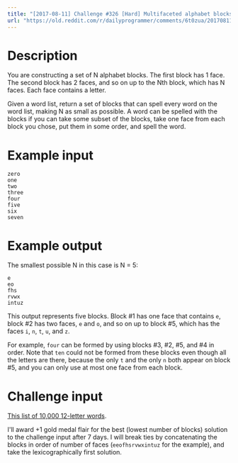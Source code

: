 ```yaml
---
title: "[2017-08-11] Challenge #326 [Hard] Multifaceted alphabet blocks"
url: "https://old.reddit.com/r/dailyprogrammer/comments/6t0zua/20170811_challenge_326_hard_multifaceted_alphabet/"
---
```


# Description

You are constructing a set of N alphabet blocks. The first block has 1 face. The second block has 2 faces, and so on up to the Nth block, which has N faces. Each face contains a letter.

Given a word list, return a set of blocks that can spell every word on the word list, making N as small as possible. A word can be spelled with the blocks if you can take some subset of the blocks, take one face from each block you chose, put them in some order, and spell the word.

# Example input

    zero
    one
    two
    three
    four
    five
    six
    seven

# Example output

The smallest possible N in this case is N = 5:

    e
    eo
    fhs
    rvwx
    intuz

This output represents five blocks. Block #1 has one face that contains `e`, block #2 has two faces, `e` and `o`, and so on up to block #5, which has the faces `i`, `n`, `t`, `u`, and `z`.

For example, `four` can be formed by using blocks #3, #2, #5, and #4 in order. Note that `ten` could not be formed from these blocks even though all the letters are there, because the only `t` and the only `n` both appear on block #5, and you can only use at most one face from each block.

# Challenge input

[This list of 10,000 12-letter words](https://pastebin.com/trMz6nWQ).

I'll award +1 gold medal flair for the best (lowest number of blocks) solution to the challenge input after 7 days. I will break ties by concatenating the blocks in order of number of faces (`eeofhsrvwxintuz` for the example), and take the lexicographically first solution.